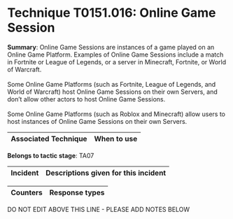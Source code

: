 # Technique T0151.016: Online Game Session

**Summary**: Online Game Sessions are instances of a game played on an Online Game Platform. Examples of Online Game Sessions include a match in Fortnite or League of Legends, or a server in Minecraft, Fortnite, or World of Warcraft.<br><br>Some Online Game Platforms (such as Fortnite, League of Legends, and World of Warcraft) host Online Game Sessions on their own Servers, and don’t allow other actors to host Online Game Sessions.<br><br>Some Online Game Platforms (such as Roblox and Minecraft) allow users to host instances of Online Game Sessions on their own Servers.


| Associated Technique | When to use |
| --------- | ------------------------- |


**Belongs to tactic stage**: TA07


| Incident | Descriptions given for this incident |
| -------- | -------------------- |



| Counters | Response types |
| -------- | -------------- |


DO NOT EDIT ABOVE THIS LINE - PLEASE ADD NOTES BELOW